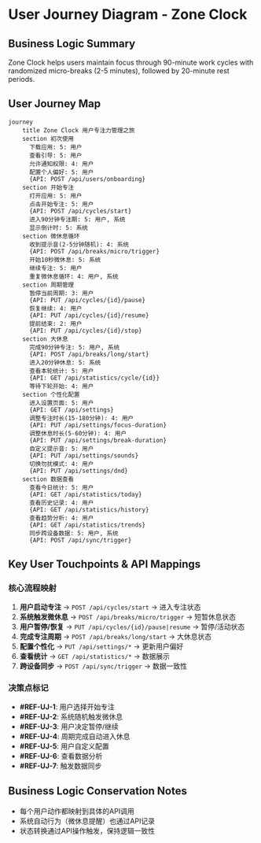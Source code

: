 # User Journey Diagram - Zone Clock

## Business Logic Summary
Zone Clock helps users maintain focus through 90-minute work cycles with randomized micro-breaks (2-5 minutes), followed by 20-minute rest periods.

## User Journey Map

```mermaid
journey
    title Zone Clock 用户专注力管理之旅
    section 初次使用
      下载应用: 5: 用户
      查看引导: 5: 用户
      允许通知权限: 4: 用户
      配置个人偏好: 5: 用户
      {API: POST /api/users/onboarding}
    section 开始专注
      打开应用: 5: 用户
      点击开始专注: 5: 用户
      {API: POST /api/cycles/start}
      进入90分钟专注期: 5: 用户, 系统
      显示倒计时: 5: 系统
    section 微休息循环
      收到提示音(2-5分钟随机): 4: 系统
      {API: POST /api/breaks/micro/trigger}
      开始10秒微休息: 5: 系统
      继续专注: 5: 用户
      重复微休息循环: 4: 用户, 系统
    section 周期管理
      暂停当前周期: 3: 用户
      {API: PUT /api/cycles/{id}/pause}
      恢复继续: 4: 用户
      {API: PUT /api/cycles/{id}/resume}
      提前结束: 2: 用户
      {API: PUT /api/cycles/{id}/stop}
    section 大休息
      完成90分钟专注: 5: 用户, 系统
      {API: POST /api/breaks/long/start}
      进入20分钟休息: 5: 系统
      查看本轮统计: 5: 用户
      {API: GET /api/statistics/cycle/{id}}
      等待下轮开始: 4: 用户
    section 个性化配置
      进入设置页面: 5: 用户
      {API: GET /api/settings}
      调整专注时长(15-180分钟): 4: 用户
      {API: PUT /api/settings/focus-duration}
      调整休息时长(5-60分钟): 4: 用户
      {API: PUT /api/settings/break-duration}
      自定义提示音: 5: 用户
      {API: PUT /api/settings/sounds}
      切换勿扰模式: 4: 用户
      {API: PUT /api/settings/dnd}
    section 数据查看
      查看今日统计: 5: 用户
      {API: GET /api/statistics/today}
      查看历史记录: 4: 用户
      {API: GET /api/statistics/history}
      查看趋势分析: 4: 用户
      {API: GET /api/statistics/trends}
      同步跨设备数据: 5: 用户, 系统
      {API: POST /api/sync/trigger}
```

## Key User Touchpoints & API Mappings

### 核心流程映射
1. **用户启动专注** → `POST /api/cycles/start` → 进入专注状态
2. **系统触发微休息** → `POST /api/breaks/micro/trigger` → 短暂休息状态
3. **用户暂停/恢复** → `PUT /api/cycles/{id}/pause|resume` → 暂停/活动状态
4. **完成专注周期** → `POST /api/breaks/long/start` → 大休息状态
5. **配置个性化** → `PUT /api/settings/*` → 更新用户偏好
6. **查看统计** → `GET /api/statistics/*` → 数据展示
7. **跨设备同步** → `POST /api/sync/trigger` → 数据一致性

### 决策点标记
- **#REF-UJ-1**: 用户选择开始专注
- **#REF-UJ-2**: 系统随机触发微休息
- **#REF-UJ-3**: 用户决定暂停/继续
- **#REF-UJ-4**: 周期完成自动进入休息
- **#REF-UJ-5**: 用户自定义配置
- **#REF-UJ-6**: 查看数据分析
- **#REF-UJ-7**: 触发数据同步

## Business Logic Conservation Notes
- 每个用户动作都映射到具体的API调用
- 系统自动行为（微休息提醒）也通过API记录
- 状态转换通过API操作触发，保持逻辑一致性